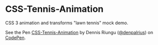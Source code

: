 # CSS-Tennis-Animation
CSS 3 animation and transforms "lawn tennis" mock demo.

See the Pen <a href='https://codepen.io/denpalrius/pen/dzgzra/'>CSS-Tennis-Animation</a> by Dennis Riungu (<a href='https://codepen.io/denpalrius'>@denpalrius</a>) on <a href='https://codepen.io'>CodePen</a>.

